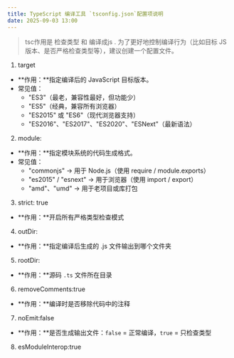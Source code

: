 ```yaml
---
title: TypeScript 编译工具 `tsconfig.json`配置项说明
date: 2025-09-03 13:00
---
```



> tsc作用是 检查类型 和 编译成js . 为了更好地控制编译行为（比如目标 JS 版本、是否严格检查类型等），建议创建一个配置文件。


1. target
  - **作用：**指定编译后的 JavaScript 目标版本。
  - 常见值：
    - "ES3"（最老，兼容性最好，但功能少）
    - "ES5"（经典，兼容所有浏览器）
    - "ES2015" 或 "ES6"（现代浏览器支持）
    - "ES2016"、"ES2017"、"ES2020"、"ESNext"（最新语法）
2. module:
  - **作用：**指定模块系统的代码生成格式。
  - 常见值：
    - "commonjs" → 用于 Node.js（使用 require / module.exports）
    - "es2015" / "esnext" → 用于浏览器（使用 import / export）
    - "amd"、"umd" → 用于老项目或库打包
3. strict: true
  - **作用：**开启所有严格类型检查模式
4. outDir:
  - **作用：**指定编译后生成的 .js 文件输出到哪个文件夹
5. rootDir:
  - **作用：**源码 `.ts` 文件所在目录
6. removeComments:true
  - **作用：**编译时是否移除代码中的注释
7. noEmit:false
  - **作用：**是否生成输出文件：`false` = 正常编译，`true` = 只检查类型
8. esModuleInterop:true